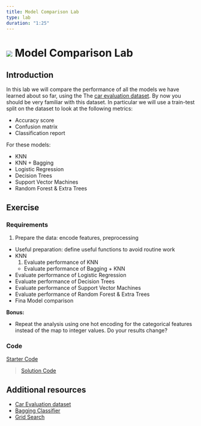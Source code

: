 ```yaml
---
title: Model Comparison Lab
type: lab
duration: "1:25"
---
```


# ![](https://ga-dash.s3.amazonaws.com/production/assets/logo-9f88ae6c9c3871690e33280fcf557f33.png) Model Comparison Lab

## Introduction

In this lab we will compare the performance of all the models we have learned about so far, using the The [car evaluation dataset](https://archive.ics.uci.edu/ml/machine-learning-databases/car/). By now you should be very familiar with this dataset. In particular we will use a train-test split on the dataset to look at the following metrics:
- Accuracy score
- Confusion matrix
- Classification report

For these models:
- KNN
- KNN + Bagging
- Logistic Regression
- Decision Trees
- Support Vector Machines
- Random Forest & Extra Trees

## Exercise

### Requirements

1. Prepare the data: encode features, preprocessing
- Useful preparation: define useful functions to avoid routine work
- KNN
    1. Evaluate performance of KNN
    - Evaluate performance of Bagging + KNN
- Evaluate performance of Logistic Regression
- Evaluate performance of Decision Trees
- Evaluate performance of Support Vector Machines
- Evaluate performance of Random Forest & Extra Trees
- Fina Model comparison

**Bonus:**

- Repeat the analysis using one hot encoding for the categorical features instead of the map to integer values. Do your results change?


### Code

[Starter Code](./code/starter-code/starter-code-3_4.ipynb)

>[Solution Code](./code/solution-code/solution-code-3_4.ipynb)

## Additional resources

- [Car Evaluation dataset](http://archive.ics.uci.edu/ml/datasets/Car+Evaluation)
- [Bagging Classifier](http://scikit-learn.org/stable/modules/generated/sklearn.ensemble.BaggingClassifier.html)
- [Grid Search](http://scikit-learn.org/stable/modules/grid_search.html)
